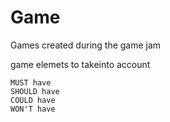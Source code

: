 # Game

Games created during the game jam

game elemets to takeinto account
```
MUST have 
SHOULD have
COULD have
WON'T have
```